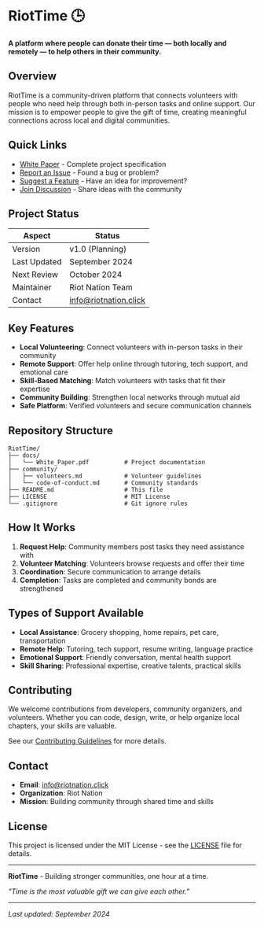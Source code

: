 # RiotTime 🕒

**A platform where people can donate their time — both locally and remotely — to help others in their community.**

## Overview

RiotTime is a community-driven platform that connects volunteers with people who need help through both in-person tasks and online support. Our mission is to empower people to give the gift of time, creating meaningful connections across local and digital communities.

## Quick Links

- [White Paper](docs/White_Paper.pdf) - Complete project specification
- [Report an Issue](https://github.com/riotnation/riottime/issues/new) - Found a bug or problem?
- [Suggest a Feature](https://github.com/riotnation/riottime/issues/new) - Have an idea for improvement?
- [Join Discussion](https://github.com/riotnation/riottime/discussions) - Share ideas with the community

## Project Status

| Aspect | Status |
|--------|--------|
| Version | v1.0 (Planning) |
| Last Updated | September 2024 |
| Next Review | October 2024 |
| Maintainer | Riot Nation Team |
| Contact | info@riotnation.click |

## Key Features

- **Local Volunteering**: Connect volunteers with in-person tasks in their community
- **Remote Support**: Offer help online through tutoring, tech support, and emotional care
- **Skill-Based Matching**: Match volunteers with tasks that fit their expertise
- **Community Building**: Strengthen local networks through mutual aid
- **Safe Platform**: Verified volunteers and secure communication channels

## Repository Structure

```
RiotTime/
├── docs/
│   └── White_Paper.pdf          # Project documentation
├── community/
│   ├── volunteers.md            # Volunteer guidelines
│   └── code-of-conduct.md       # Community standards
├── README.md                    # This file
├── LICENSE                      # MIT License
└── .gitignore                   # Git ignore rules
```

## How It Works

1. **Request Help**: Community members post tasks they need assistance with
2. **Volunteer Matching**: Volunteers browse requests and offer their time
3. **Coordination**: Secure communication to arrange details
4. **Completion**: Tasks are completed and community bonds are strengthened

## Types of Support Available

- **Local Assistance**: Grocery shopping, home repairs, pet care, transportation
- **Remote Help**: Tutoring, tech support, resume writing, language practice
- **Emotional Support**: Friendly conversation, mental health support
- **Skill Sharing**: Professional expertise, creative talents, practical skills

## Contributing

We welcome contributions from developers, community organizers, and volunteers. Whether you can code, design, write, or help organize local chapters, your skills are valuable.

See our [Contributing Guidelines](community/contributing.md) for more details.

## Contact

- **Email**: info@riotnation.click
- **Organization**: Riot Nation
- **Mission**: Building community through shared time and skills

## License

This project is licensed under the MIT License - see the [LICENSE](LICENSE) file for details.

---

**RiotTime** - Building stronger communities, one hour at a time.

*"Time is the most valuable gift we can give each other."*

---

*Last updated: September 2024*

